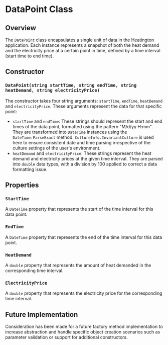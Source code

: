 # DataPoint Class

## Overview

The `DataPoint` class encapsulates a single unit of data in the Heatington application. Each instance represents a snapshot of both the heat demand and the electricity price at a certain point in time, defined by a time interval (start time to end time).

## Constructor

### `DataPoint(string startTime, string endTime, string heatDemand, string electricityPrice)`

The constructor takes four string arguments: `startTime`, `endTime`, `heatDemand` and `electricityPrice`. These arguments represent the data for that specific point:

- `startTime` and `endTime`: These strings should represent the start and end times of the data point, formatted using the pattern "M/d/yy H:mm". They are transformed into `DateTime` instances using the `DateTime.ParseExact` method. `CultureInfo.InvariantCulture` is used here to ensure consistent date and time parsing irrespective of the culture settings of the user's environment.
- `heatDemand` and `electricityPrice`: These strings represent the heat demand and electricity prices at the given time interval. They are parsed into `double` data types, with a division by 100 applied to correct a data formatting issue.

## Properties

### `StartTime`

A `DateTime` property that represents the start of the time interval for this data point.

### `EndTime`

A `DateTime` property that represents the end of the time interval for this data point.

### `HeatDemand`

A `double` property that represents the amount of heat demanded in the corresponding time interval.

### `ElectricityPrice`

A `double` property that represents the electricity price for the corresponding time interval.

## Future Implementation

Consideration has been made for a future factory method implementation to increase abstraction and handle specific object creation scenarios such as parameter validation or support for additional constructors.
